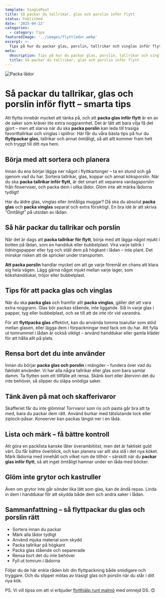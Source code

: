 ```yaml
---
template: SinglePost
title: Så packar du tallrikar, glas och porslin inför flytt
status: Published
date: '2025-04-22'
categories:
  - category: Tips
featuredImage: '../images/flyttlador.webp'
excerpt: >-
  Tips på hur du packar glas, porslin, tallrikar och vinglas inför flytt. Undvik skador med smart flyttpackning av kökssaker.
meta:
  description: Tips på hur du packar glas, porslin, tallrikar och vinglas inför flytt. Undvik skador med smart flyttpackning av kökssaker.
  title: Så packar du tallrikar, glas och porslin inför flytt
---
```


![Packa lådor](/images/packa_lador.webp)

<h1>Så packar du tallrikar, glas och porslin inför flytt – smarta tips</h1>

  <p>Att flytta innebär mycket att tänka på, och att <strong>packa glas inför flytt</strong> är en av de saker som kräver lite extra noggrannhet. Det är lätt att bara vilja få det gjort – men att slarva när du ska <strong>packa porslin</strong> kan leda till trasiga favorittallrikar och vinglas i spillror. Här får du våra bästa tips på hur du <strong>flyttpackar glas</strong>, tallrikar och annat ömtåligt, så att allt kommer fram helt och tryggt till ditt nya hem.</p>

  <h2>Börja med att sortera och planera</h2>
  <p>Innan du ens börjar lägga ner något i flyttkartonger – ta en stund och gå igenom vad du har. Sortera tallrikar, glas, koppar och annat köksporslin. När du ska <strong>packa tallrikar inför flytt</strong>, är det smart att separera vardagsporslin från finserviser, och packa dem i olika lådor. Glöm inte att märka lådorna tydligt!</p>

  <p>Har du äldre glas, vinglas eller ömtåliga muggar? Då ska du absolut <strong>packa glas</strong> och <strong>packa vinglas</strong> separat och extra försiktigt. En bra idé är att skriva “Ömtåligt” på utsidan av lådan.</p>

  <h2>Så här packar du tallrikar och porslin</h2>
  <p>När det är dags att <strong>packa tallrikar för flytt</strong>, börja med att lägga något mjukt i botten på lådan, som en handduk eller bubbelplast. Vira varje tallrik i tidningspapper eller tyg och ställ dem på högkant i lådan – inte plant. Det minskar risken att de spricker under transporten.</p>

  <p><strong>Att packa porslin</strong> handlar mycket om att ge varje föremål en chans att klara sig hela vägen. Lägg gärna något mjukt mellan varje lager, som kökshanddukar, tröjor eller bubbelplast.</p>

  <h2>Tips för att packa glas och vinglas</h2>
  <p>När du ska <strong>packa glas</strong> och framför allt <strong>packa vinglas</strong>, gäller det att vara extra noggrann. Glas bör packas stående, inte liggande. Slå in varje glas i papper, tyg eller bubbelplast, och se till att de inte rör vid varandra.</p>

  <p>För att <strong>flyttpacka glas</strong> effektivt, kan du använda tomma toarullar som stöd mellan glasen, eller lägga dem i förpackningar med fack om du har. Att fylla ut tomrummet i lådan är också viktigt – använd handdukar eller gamla kläder för att hålla allt på plats.</p>

  <h2>Rensa bort det du inte använder</h2>
  <p>Innan du börjar <strong>packa glas och porslin</strong> i mängder – fundera över vad du faktiskt använder. Vi har alla några tallrikar eller glas som bara samlar damm. Ta flytten som ett tillfälle att rensa. Skänk bort eller återvinn det du inte behöver, så slipper du släpa onödiga saker.</p>

  <h2>Tänk även på mat och skafferivaror</h2>
  <p>Skafferiet får du inte glömma! Torrvaror som ris och pasta går bra att ta med, bara du packar dem rätt. Använd burkar med tätslutande lock eller ziplock-påsar. Konserver kan packas längst ner i en låda.</p>

  <h2>Lista och märk – få bättre kontroll</h2>
  <p>Att göra en packlista kanske låter överambitiöst, men det är faktiskt guld värt. Du får bättre överblick, och kan planera var allt ska stå i det nya köket. Märk lådorna med innehåll och vilket rum de tillhör – särskilt när du <strong>packar glas inför flytt</strong>, så att inget ömtåligt hamnar under en låda med böcker.</p>

  <h2>Glöm inte grytor och kastruller</h2>
  <p>Även om grytor inte går sönder lika lätt som glas, kan de ändå repas. Linda in dem i handdukar för att skydda både dem och andra saker i lådan.</p>

  <h2>Sammanfattning – så flyttpackar du glas och porslin rätt</h2>
  <ul>
    <li>Sortera innan du packar</li>
    <li>Märk alla lådor tydligt</li>
    <li>Använd mjuka material som skydd</li>
    <li>Packa tallrikar på högkant</li>
    <li>Packa glas stående och separerade</li>
    <li>Rensa bort det du inte behöver</li>
    <li>Fyll ut tomrum i lådorna</li>
  </ul>

  <p>Följer du de här enkla råden blir din flyttpackning både smidigare och tryggare. Och du slipper mötas av trasigt glas och porslin när du står i ditt nya kök.</p>

  <p>PS. Vi vill tipsa om att vi erbjuder <a href="https://www.xn--flyttfirman-malm-1wb.se/">flytthjälp runt malmö</a> med omnejd DS. 😊</p>